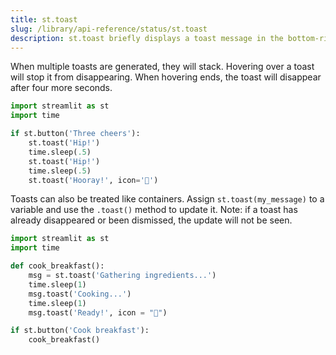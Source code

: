 ```yaml
---
title: st.toast
slug: /library/api-reference/status/st.toast
description: st.toast briefly displays a toast message in the bottom-right corner
---
```


<Autofunction function="streamlit.toast" />

When multiple toasts are generated, they will stack. Hovering over a toast will
stop it from disappearing. When hovering ends, the toast will disappear after
four more seconds.

```python
import streamlit as st
import time

if st.button('Three cheers'):
    st.toast('Hip!')
    time.sleep(.5)
    st.toast('Hip!')
    time.sleep(.5)
    st.toast('Hooray!', icon='🎉')
```

<Cloud src="https://doc-status-toast1.streamlit.app/?embed=true" height="300" />

Toasts can also be treated like containers. Assign `st.toast(my_message)` to a variable
and use the `.toast()` method to update it. Note: if a toast has already disappeared
or been dismissed, the update will not be seen.

```python
import streamlit as st
import time

def cook_breakfast():
    msg = st.toast('Gathering ingredients...')
    time.sleep(1)
    msg.toast('Cooking...')
    time.sleep(1)
    msg.toast('Ready!', icon = "🥞")

if st.button('Cook breakfast'):
    cook_breakfast()
```

<Cloud src="https://doc-status-toast2.streamlit.app/?embed=true" height="200" />
